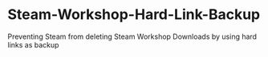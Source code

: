 # Steam-Workshop-Hard-Link-Backup
Preventing Steam from deleting Steam Workshop Downloads by using hard links as backup
